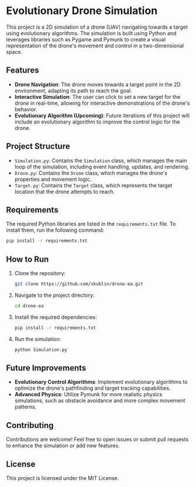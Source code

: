 # Evolutionary Drone Simulation

This project is a 2D simulation of a drone (UAV) navigating towards a target using evolutionary algorithms. The simulation is built using Python and leverages libraries such as Pygame and Pymunk to create a visual representation of the drone's movement and control in a two-dimensional space.

## Features
- **Drone Navigation**: The drone moves towards a target point in the 2D environment, adapting its path to reach the goal.
- **Interactive Simulation**: The user can click to set a new target for the drone in real-time, allowing for interactive demonstrations of the drone's behavior.
- **Evolutionary Algorithm (Upcoming)**: Future iterations of this project will include an evolutionary algorithm to improve the control logic for the drone.

## Project Structure
- `Simulation.py`: Contains the `Simulation` class, which manages the main loop of the simulation, including event handling, updates, and rendering.
- `Drone.py`: Contains the `Drone` class, which manages the drone's properties and movement logic.
- `Target.py`: Contains the `Target` class, which represents the target location that the drone attempts to reach.

## Requirements
The required Python libraries are listed in the `requirements.txt` file. To install them, run the following command:

```sh
pip install -r requirements.txt
```

## How to Run
1. Clone the repository:
   ```sh
   git clone https://github.com/skublin/drone-ea.git
   ```
2. Navigate to the project directory:
   ```sh
   cd drone-ea
   ```
3. Install the required dependencies:
   ```sh
   pip install -r requirements.txt
   ```
4. Run the simulation:
   ```sh
   python Simulation.py
   ```

## Future Improvements
- **Evolutionary Control Algorithms**: Implement evolutionary algorithms to optimize the drone's pathfinding and target tracking capabilities.
- **Advanced Physics**: Utilize Pymunk for more realistic physics simulations, such as obstacle avoidance and more complex movement patterns.

## Contributing
Contributions are welcome! Feel free to open issues or submit pull requests to enhance the simulation or add new features.

## License
This project is licensed under the MIT License.


